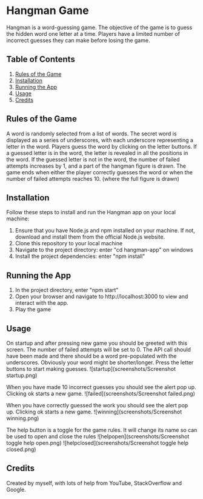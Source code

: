 # Hangman Game
Hangman is a word-guessing game. The objective of the game is to guess the hidden word one letter at a time.
Players have a limited number of incorrect guesses they can make before losing the game.

## Table of Contents

1. [Rules of the Game](#rules-of-the-game)
2. [Installation](#installation)
3. [Running the App](#running-the-app)
4. [Usage](#usage)
5. [Credits](#credits)

## Rules of the Game
A word is randomly selected from a list of words.
The secret word is displayed as a series of underscores, with each underscore representing a letter in the word.
Players guess the word by clicking on the letter buttons.
If a guessed letter is in the word, the letter is revealed in all the positions in the word.
If the guessed letter is not in the word, the number of failed attempts increases by 1, and a part of the hangman figure is drawn.
The game ends when either the player correctly guesses the word or when the number of failed attempts reaches 10. (where the full figure is drawn)

## Installation
Follow these steps to install and run the Hangman app on your local machine:
1) Ensure that you have Node.js and npm installed on your machine. If not, download and install them from the official Node.js website.
2) Clone this repository to your local machine
3) Navigate to the project directory: enter "cd hangman-app" on windows
4) Install the project dependencies: enter "npm install"

## Running the App
1) In the project directory, enter "npm start"
2) Open your browser and navigate to http://localhost:3000 to view and interact with the app.
3) Play the game

## Usage

On startup and after pressing new game you should be greeted with this screen. The number of failed attempts will be set to 0.
The API call should have been made and there should be a word pre-populated with the underscores. Obviously your word might be shorter/longer.
Press the letter buttons to start making guesses.
![startup](screenshots/Screenshot startup.png)

When you have made 10 incorrect guesses you should see the alert pop up. Clicking ok starts a new game.
![failed](screenshots/Screenshot failed.png)

When you have correctly guessed the work you should see the alert pop up. Clicking ok starts a new game.
![winning](screenshots/Screenshot winning.png)

The help button is a toggle for the game rules. It will change its name so can be used to open and close the rules
![helpopen](screenshots/Screenshot toggle help open.png)
![helpclosed](screenshots/Screenshot toggle help closed.png)

## Credits
Created by myself, with lots of help from YouTube, StackOverflow and Google.
